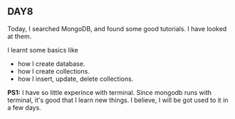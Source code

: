 ## **DAY8**


Today, I searched MongoDB, and found some good tutorials. I have looked at them.  

I learnt some basics like

* how I create database.
* how I create collections.
* how I insert, update, delete collections. 

**PS1:** I have so little experince with terminal. Since mongodb runs with terminal, it's good that I learn new things. I believe, I will be got used to it in a few days. 
